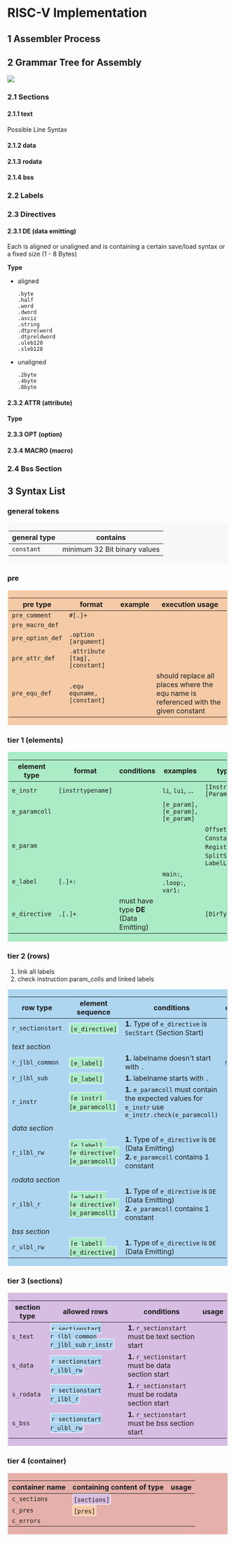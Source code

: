 # RISC-V Implementation #

## 1 Assembler Process ##

## 2 Grammar Tree for Assembly ##

<p>
    <img src="RiscV - Grammar.drawio.svg"/>
</p>

### 2.1 Sections ###

#### 2.1.1 text ####

Possible Line Syntax

#### 2.1.2 data ####

#### 2.1.3 rodata ####

#### 2.1.4 bss ####

### 2.2 Labels ###

### 2.3 Directives ###

#### 2.3.1 DE (data emitting) ####

Each is aligned or unaligned and is containing a certain save/load syntax or a fixed size (1 - 8 Bytes)

**Type**

- aligned

  ```
  .byte
  .half
  .word
  .dword
  .asciz
  .string
  .dtprelword
  .dtpreldword
  .uleb128
  .sleb128 
  ```

- unaligned

  ```
  .2byte
  .4byte
  .8byte
  ```

#### 2.3.2 ATTR (attribute) ####

**Type**

#### 2.3.3 OPT (option) ####

#### 2.3.4 MACRO (macro) ####

### 2.4 Bss Section ###

## 3 Syntax List ##

<style>
.general {
  background: #F7F9F9;
  border-radius: 0.2rem;
  padding: 0.1rem;
  border: 1px solid white;
}
.pre {
  background: #F5CBA7;
border-radius: 0.2rem;
  padding: 0.1rem;
  border: 1px solid white;
}
.e {
  background: #ABEBC6;
  border-radius: 0.2rem;
  padding: 0.1rem;
  border: 1px solid white;
}
.r {
  background: #AED6F1;
  border-radius: 0.2rem;
  padding: 0.1rem;
  border: 1px solid white;
}
.s {
  background: #D7BDE2;
border-radius: 0.2rem;
  padding: 0.1rem;
  border: 1px solid white;
}
.c {
  background: #E6B0AA;
border-radius: 0.2rem;
  padding: 0.1rem;
  border: 1px solid white;
}

</style>

### general tokens ###

<div class="general">

| general type | contains                     | 
|--------------|------------------------------|
| `constant`   | minimum 32 Bit binary values |

</div>

### pre ###

<div class="pre">

| pre type         | format                         | example | execution usage                                                                    |
|------------------|--------------------------------|---------|------------------------------------------------------------------------------------|
| `pre_comment`    | `#[.]+`                        |         |                                                                                    |     
| `pre_macro_def`  |                                |         |                                                                                    |    
| `pre_option_def` | `.option [argument]`           |         |                                                                                    |
| `pre_attr_def`   | `.attribute [tag], [constant]` |         |                                                                                    |
| `pre_equ_def`    | `.equ equname, [constant]`     |         | should replace all places where the equ name is referenced with the given constant |    

</div>

### tier 1 (elements) ###

<div class="e">

| element type  | format            | conditions                            | examples                          | types                                                        | val and fun                       | usage |
|---------------|-------------------|---------------------------------------|-----------------------------------|--------------------------------------------------------------|-----------------------------------|-------|
| `e_instr`     | `[instrtypename]` |                                       | `li`, `lui`, ...                  | `[InstrTypes]`     `[ParamTypes]`                            | `ParamType`, `check(e_paramcoll)` |       |
| `e_paramcoll` |                   |                                       | `[e_param], [e_param], [e_param]` |                                                              | `getValues()`, `getLabels()`      |       |
| `e_param`     |                   |                                       |                                   | `Offset`, `Constant`, `Register`, `SplitSymbol`, `LabelLink` |                                   |       |
| `e_label`     | `[.]+: `          |                                       | `main:`, `.loop:`, `var1:`        |                                                              |                                   |       |
| `e_directive` | `.[.]+`           | must have type **DE** (Data Emitting) |                                   | `[DirTypes]`                                                 |                                   |       |

</div>

### tier 2 (rows) ###

1. link all labels
2. check instruction param_colls and linked labels

<div class="r">

| row type         | element sequence                                               | conditions                                                                                           | example  | usage |
|------------------|----------------------------------------------------------------|------------------------------------------------------------------------------------------------------|----------|-------|
| `r_sectionstart` | <span class="e">`[e_directive]`</span>                         | **1.** Type of `e_directive` is `SecStart` (Section Start)                                           |          |       |
|                  |                                                                |                                                                                                      |          |       |
| *text section*   |                                                                |                                                                                                      |          |       |
| `r_jlbl_common`  | <span class="e">`[e_label]` </span>                            | **1.** labelname doesn't start with `.`                                                              | `main:`  |       |
| `r_jlbl_sub`     | <span class="e">`[e_label]` </span>                            | **1.** labelname starts with `.`                                                                     | `.loop:` |       |
| `r_instr`        | <span class="e">`[e_instr] [e_paramcoll]`</span>               | **1.** `e_paramcoll` must contain the expected values for `e_instr` use `e_instr.check(e_paramcoll)` |          |       |
|                  |                                                                |                                                                                                      |          |       |
| *data section*   |                                                                |                                                                                                      |          |       |
| `r_ilbl_rw`      | <span class="e">`[e_label] [e_directive] [e_paramcoll]`</span> | **1.** Type of `e_directive` is `DE` (Data Emitting)<br>**2.** `e_paramcoll` contains 1 constant     |          |       |
|                  |                                                                |                                                                                                      |          |       |
| *rodata section* |                                                                |                                                                                                      |          |       |
| `r_ilbl_r`       | <span class="e">`[e_label] [e_directive] [e_paramcoll]`</span> | **1.** Type of `e_directive` is `DE` (Data Emitting)<br>**2.** `e_paramcoll` contains 1 constant     |          |       |
|                  |                                                                |                                                                                                      |          |       |
| *bss section*    |                                                                |                                                                                                      |          |       |
| `r_ulbl_rw`      | <span class="e">`[e_label] [e_directive]`</span>               | **1.** Type of `e_directive` is `DE` (Data Emitting)                                                 |          |       |

</div>

### tier 3 (sections) ###

<div class="s">

| section type | allowed rows                                                            | conditions                                           | usage |
|--------------|-------------------------------------------------------------------------|------------------------------------------------------|-------|
| `s_text`     | <span class="r">`r_sectionstart` `r_jlbl_common` `r_jlbl_sub` `r_instr` | **1.** `r_sectionstart` must be text section start   |
| `s_data`     | <span class="r">`r_sectionstart` `r_ilbl_rw`                            | **1.** `r_sectionstart` must be data section start   |
| `s_rodata`   | <span class="r">`r_sectionstart` `r_ilbl_r`                             | **1.** `r_sectionstart` must be rodata section start |
| `s_bss`      | <span class="r">`r_sectionstart` `r_ulbl_rw`                            | **1.** `r_sectionstart` must be bss section start    |

</div>

### tier 4 (container) ###

<div class="c">

| container name | containing content of type   | usage |
|----------------|------------------------------|-------|
| `c_sections`   | <span class="s">`[sections]` |       |
| `c_pres`       | <span class="pre">`[pres]`   |       |
| `c_errors`     |                              |       |

</div>